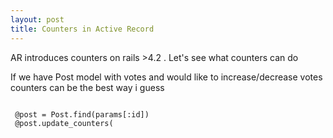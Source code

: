 ```yaml
---
layout: post
title: Counters in Active Record
---
```

AR introduces counters on rails >4.2 . Let's see what counters can do

If we have Post model with votes and would like to increase/decrease votes counters can be the best way i guess

<pre>
<code class='language-ruby'>
 @post = Post.find(params[:id])
 @post.update_counters(
</code>
</pre>
